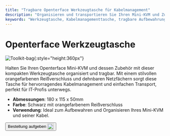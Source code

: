 ```yaml
---
title: "Tragbare Openterface Werkzeugtasche für Kabelmanagement"
description: "Organisieren und transportieren Sie Ihren Mini-KVM und Zubehör mühelos mit unserer tragbaren Werkzeugtasche, die hervorragendes Kabelmanagement bietet."
keywords: "Werkzeugtasche, Kabelmanagementtasche, tragbare Aufbewahrung, Openterface Tasche"
---
```


# Openterface Werkzeugtasche

![Toolkit-bag](https://assets.openterface.com/images/product/part/OP-06-BAG-TOOLKIT.jpg){:style="height:360px"}

Halten Sie Ihren Openterface Mini-KVM und dessen Zubehör mit dieser kompakten Werkzeugtasche organisiert und tragbar. Mit einem stilvollen orangefarbenen Reißverschluss und dehnbaren Netzfächern sorgt diese Tasche für hervorragendes Kabelmanagement und einfachen Transport, perfekt für IT-Profis unterwegs.

- **Abmessungen**: 180 x 115 x 50mm
- **Farbe**: Schwarz mit orangefarbenem Reißverschluss
- **Verwendung**: Ideal zum Aufbewahren und Organisieren Ihres Mini-KVM und seiner Kabel.

<button class="md-button" onclick="window.location.href='https://shop.techxartisan.com/products/openterface-toolkit-bag'"> Bestellung aufgeben <img src="https://assets.openterface.com/images/trademark/txa.svg" alt="TxA Shop" style="vertical-align: middle; height: 20px;"></button>